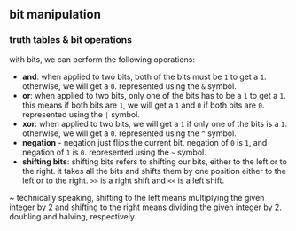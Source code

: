 ## bit manipulation

### truth tables & bit operations
with bits, we can perform the following operations:

- **and**: when applied to two bits, both of the bits must be `1` to get a `1`. otherwise, we will get a `0`. 
represented using the `&` symbol.
- **or**: when applied to two bits, only one of the bits has to be a `1` to get a `1`. this means if both bits are `1`, 
we will get a `1` and `0` if both bits are `0`. represented using the `|` symbol.
- **xor**: when applied to two bits, we will get a `1` if only one of the bits is a `1`. otherwise, we will get a `0`. 
represented using the `^` symbol.
- **negation** - negation just flips the current bit. negation of `0` is `1`, and negation of `1` is `0`. represented 
using the `~` symbol.
- **shifting bits**: shifting bits refers to shifting our bits, either to the left or to the right. it takes all the 
bits and shifts them by one position either to the left or to the right. `>>` is a right shift and `<<` is a left shift.

~ technically speaking, shifting to the left means multiplying the given integer by 2 and shifting to the right means
dividing the given integer by 2. doubling and halving, respectively.